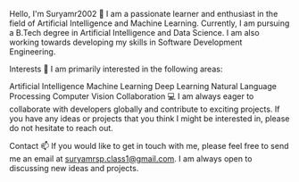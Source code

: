 Hello, I'm Suryamr2002 👋
I am a passionate learner and enthusiast in the field of Artificial Intelligence and Machine Learning. Currently, I am pursuing a B.Tech degree in Artificial Intelligence and Data Science. I am also working towards developing my skills in Software Development Engineering.

Interests 🌟
I am primarily interested in the following areas:

Artificial Intelligence
Machine Learning
Deep Learning
Natural Language Processing
Computer Vision
Collaboration 💻
I am always eager to collaborate with developers globally and contribute to exciting projects. If you have any ideas or projects that you think I might be interested in, please do not hesitate to reach out.

Contact 📫
If you would like to get in touch with me, please feel free to send me an email at suryamrsp.class1@gmail.com. I am always open to discussing new ideas and projects.
